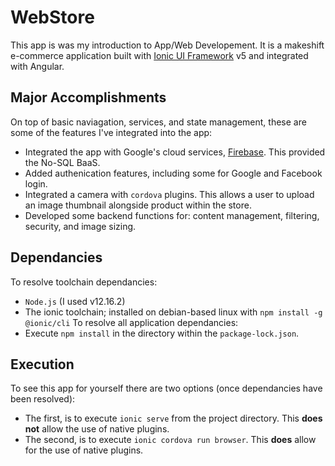 # WebStore
This app is was my introduction to App/Web Developement. It is a makeshift e-commerce application built with [Ionic UI Framework](https://ionicframework.com) v5 and integrated with Angular.

## Major Accomplishments
On top of basic naviagation, services, and state management, these are some of the features I've integrated into the app:
 * Integrated the app with Google's cloud services, [Firebase](https://firebase.google.com). This provided the No-SQL BaaS.
 * Added authenication features, including some for Google and Facebook login.
 * Integrated a camera with `cordova` plugins. This allows a user to upload an image thumbnail alongside product within the store.
 * Developed some backend functions for: content management, filtering, security, and image sizing.

## Dependancies
To resolve toolchain dependancies:
 * `Node.js` (I used v12.16.2)
 * The ionic toolchain; installed on debian-based linux with `npm install -g @ionic/cli`
To resolve all application dependancies:
 * Execute `npm install` in the directory within the `package-lock.json`.
 
 ## Execution
 To see this app for yourself there are two options (once dependancies have been resolved):
  * The first, is to execute `ionic serve` from the project directory. This __does not__ allow the use of native plugins.
  * The second, is to execute `ionic cordova run browser`. This __does__ allow for the use of native plugins. 
 
